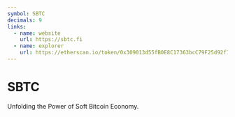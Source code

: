 ```yaml
---
symbol: SBTC
decimals: 9
links:
  - name: website
    url: https://sbtc.fi
  - name: explorer
    url: https://etherscan.io/token/0x309013d55fB0E8C17363bcC79F25d92f711A5802
---
```


# SBTC

Unfolding the Power of Soft Bitcoin Economy.
